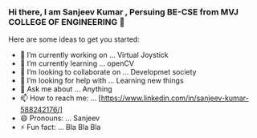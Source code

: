 ### Hi there, I am Sanjeev Kumar , Persuing BE-CSE from MVJ COLLEGE OF ENGINEERING 👋


Here are some ideas to get you started:

- 🔭 I’m currently working on ... Virtual Joystick
- 🌱 I’m currently learning ... openCV
- 👯 I’m looking to collaborate on ... Developmet society 
- 🤔 I’m looking for help with ... Learning new things
- 💬 Ask me about ... Anything
- 📫 How to reach me: ... [https://www.linkedin.com/in/sanjeev-kumar-588242176/]
- 😄 Pronouns: ... Sanjeev
- ⚡ Fun fact: ... Bla Bla Bla

